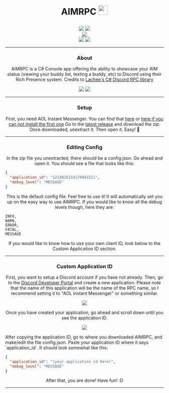 # <p align="center"> AIMRPC <img src="https://i.ibb.co/zrPwxfD/image-1.png" width="30" height="30"> </p>
<p align= "center">
  <img src="https://img.shields.io/github/last-commit/kingofnetflix/AIMRPC">
  <img src="https://img.shields.io/github/license/kingofnetflix/AIMRPC">
  <br>
  <img src="https://img.shields.io/github/downloads/kingofnetflix/AIMRPC/total.svg">
  <br>
  <img src="https://img.shields.io/github/stars/kingofnetflix/AIMRPC">
  <img src="https://img.shields.io/github/forks/kingofnetflix/AIMRPC">
</p>

---

### <p align="center">About</p>
<p align="center">
AIMRPC is a C# Console app offering the ability to showcase your AIM status (viewing your buddy list, texting a buddy, etc) to Discord using their Rich Presence system. Credits to <a href="https://github.com/Lachee/discord-rpc-csharp">Lachee's C# Discord RPC library</a>
</p>
<p align= "center">
  <img src="https://github.com/user-attachments/assets/cfe958ac-9161-443f-8dc1-fe4d36faae5e">
  <img src="https://github.com/user-attachments/assets/029f700e-8e5f-497e-ac42-880043242e8c">
</p>

---

### <p align="center">Setup</p>
<p align="center">
First, you need AOL Instant Messenger. You can find that <a href="http://www.oldversion.com/windows/aol-instant-messenger-5-0-2829">here</a> or <a href="https://cdn.discordapp.com/attachments/1308165030541267044/1315165780748402719/aim48.exe?">here if you can not install the first one</a> 
Go to the <a href="https://github.com/kingofnetflix/AIMRPC/releases/latest">latest release</a> and download the zip. Once downloaded, unextract it. Then open it. Easy! 🎉
</p>

---

### <p align="center">Editing Config</p>
<p align="center">
In the zip file you unextracted, there should be a config.json. Go ahead and open it. You should see a file that looks like this:
</p>

```json
{
  "application_id": "1214816314170941511",
  "debug_level": "MESSAGE"
}
```
<p align="center">
This is the default config file. Feel free to use it! It will automatically set you up on the easy way to use AIMRPC. If you would like to know all the debug levels though, here they are:
</p>

```
INFO,
WARN,
ERROR,
FATAL,
MESSAGE
```
<p align="center">
If you would like to know how to use your own client ID, look below to the Custom Application ID section.
</p>

---

### <p align="center">Custom Application ID</p>
<p align="center">
First, you want to setup a Discord account if you have not already. Then, go to the <a href="https://discord.com/developers/applications">Discord Developer Portal</a> and create a new application. Please note that the name of this application will be the name of the RPC name, so I recommend setting it to "AOL Instant Messenger" or something similar.
<p align="center">
  <img src="https://i.ibb.co/DD21jH7/image.png">
</p>
<p align="center">
Once you have created your application, go ahead and scroll down until you see the application ID.
</p>
<p align="center">
  <img src="https://i.ibb.co/C074NM4/image.png">
</p>
After copying the application ID, go to where you downloaded AIMRPC, and make/edit the file config.json. Paste your application ID where it says `application_id`. It should look somewhat like this:
</p>

```json
{
  "application_id": "(your application id here)",
  "debug_level": "MESSAGE"
}
```
<p align="center">
After that, you are done! Have fun! :D
</p>

---
